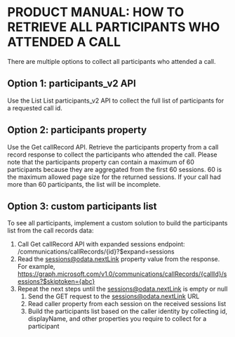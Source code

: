 # PRODUCT MANUAL: HOW TO RETRIEVE ALL PARTICIPANTS WHO ATTENDED A CALL

There are multiple options to collect all participants who attended a call.

## Option 1: participants_v2 API

Use the List List participants_v2 API to collect the full list of participants for a requested call id.

## Option 2: participants property

Use the Get callRecord API. Retrieve the participants property from a call record response to collect the participants who attended the call. 
Please note that the participants property can contain a maximum of 60 participants because they are aggregated from the first 60 sessions. 60 is the maximum allowed page size for the returned sessions. If your call had more than 60 participants, the list will be incomplete.

## Option 3: custom participants list

To see all participants, implement a custom solution to build the participants list from the call records data:

1. Call Get callRecord API with expanded sessions endpoint: /communications/callRecords/{id}?$expand=sessions
2. Read the sessions@odata.nextLink property value from the response. For example, https://graph.microsoft.com/v1.0/communications/callRecords/{callId}/sessions?$skiptoken={abc}
3. Repeat the next steps until the sessions@odata.nextLink is empty or null
   1. Send the GET request to the sessions@odata.nextLink URL
   2. Read caller property from each session on the received sessions list
   3. Build the participants list based on the caller identity by collecting id, displayName, and other properties you require to collect for a participant
